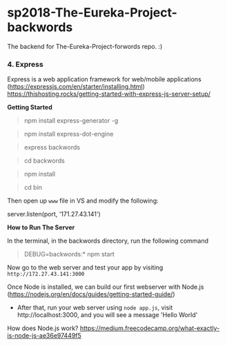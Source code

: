 # sp2018-The-Eureka-Project-backwords
The backend for The-Eureka-Project-forwords repo. :)

### 4. Express
Express is a web application framework for web/mobile applications (https://expressjs.com/en/starter/installing.html)
https://thishosting.rocks/getting-started-with-express-js-server-setup/

**Getting Started**

> npm install express-generator -g

> npm install express-dot-engine

> express backwords

> cd backwords

> npm install

> cd bin

Then open up `www` file in VS and modify the following:

server.listen(port, '171.27.43.141')

**How to Run The Server**

In the terminal, in the backwords directory, run the following command

> DEBUG=backwords:* npm start

Now go to the web server and test your app by visiting `http://172.27.43.141:3000`

Once Node is installed, we can build our first webserver with Node.js (https://nodejs.org/en/docs/guides/getting-started-guide/)
* After that, run your web server using `node app.js`, visit http://localhost:3000, and you will see a message 'Hello World'

How does Node.js work?
https://medium.freecodecamp.org/what-exactly-is-node-js-ae36e97449f5
